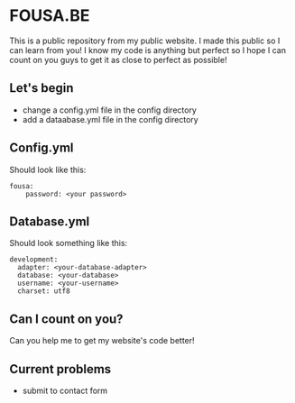 FOUSA.BE
========

This is a public repository from my public website. I made this public so I can learn from you! I know my code is anything but perfect so I hope I can count on you guys to get it as close to perfect as possible!

Let's begin
-----------

- change a config.yml file in the config directory
- add a dataabase.yml file in the config directory

Config.yml
----------

Should look like this:

    fousa:
        password: <your password>


Database.yml
------------

Should look something like this:

    development:
      adapter: <your-database-adapter>
      database: <your-database>
      username: <your-username>
      charset: utf8

Can I count on you?
-------------------

Can you help me to get my website's code better!

Current problems
----------------

- submit to contact form